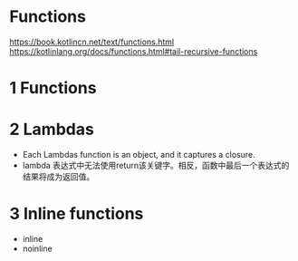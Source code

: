 # Functions

https://book.kotlincn.net/text/functions.html
https://kotlinlang.org/docs/functions.html#tail-recursive-functions


# 1 Functions﻿

# 2 Lambdas
- Each Lambdas function is an object, and it captures a closure. 
- lambda 表达式中无法使用return该关键字。相反，函数中最后一个表达式的结果将成为返回值。

# 3 Inline functions
- inline
- noinline